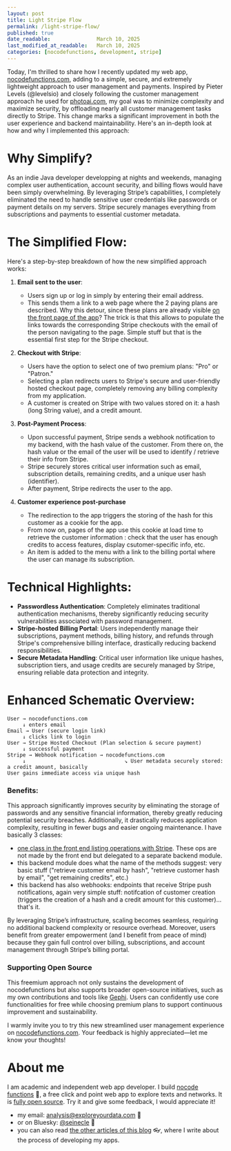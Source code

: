 ```yaml
---
layout: post
title: Light Stripe Flow
permalink: /light-stripe-flow/
published: true
date_readable:               March 10, 2025
last_modified_at_readable:   March 10, 2025
categories: [nocodefunctions, development, stripe]
---
```

Today, I'm thrilled to share how I recently updated my web app, [nocodefunctions.com](https://nocodefunctions.com), adding to a simple, secure, and extremely lightweight approach to user management and payments. Inspired by Pieter Levels (@levelsio) and closely following the customer management approach he used for [photoai.com](https://photoai.com), my goal was to minimize complexity and maximize security, by offloading nearly all customer management tasks directly to Stripe. This change marks a significant improvement in both the user experience and backend maintainability. Here's an in-depth look at how and why I implemented this approach:

# Why Simplify?

As an indie Java developer developping at nights and weekends, managing complex user authentication, account security, and billing flows would have been simply overwhelming. By leveraging Stripe’s capabilities, I completely eliminated the need to handle sensitive user credentials like passwords or payment details on my servers. Stripe securely manages everything from subscriptions and payments to essential customer metadata.

# The Simplified Flow:

Here's a step-by-step breakdown of how the new simplified approach works:

1. **Email sent to the user**:

   - Users sign up or log in simply by entering their email address.
   - This sends them a link to a web page where the 2 paying plans are described. Why this detour, since these plans are already visible [on the front page of the app](https://nocodefunctions.com/#input-email-container-anchor)? The trick is that this allows to populate the links towards the corresponding Stripe checkouts with the email of the person navigating to the page. Simple stuff but that is the essential first step for the Stripe checkout.

2. **Checkout with Stripe**:

   - Users have the option to select one of two premium plans: "Pro" or "Patron."
   - Selecting a plan redirects users to Stripe's secure and user-friendly hosted checkout page, completely removing any billing complexity from my application.
   - A customer is created on Stripe with two values stored on it: a hash (long String value), and a credit amount.

3. **Post-Payment Process**:

   - Upon successful payment, Stripe sends a webhook notification to my backend, with the hash value of the customer. From there on, the hash value or the email of the user will be used to identify / retrieve their info from Stripe.
   - Stripe securely stores critical user information such as email, subscription details, remaining credits, and a unique user hash (identifier).
   - After payment, Stripe redirects the user to the app.
  
4. **Customer experience post-purchase**
   - The redirection to the app triggers the storing of the hash for this customer as a cookie for the app.
   - From now on, pages of the app use this cookie at load time to retrieve the customer information : check that the user has enough credits to access features, display csutomer-specific info, etc.
   - An item is added to the menu with a link to the billing portal where the user can manage its subscription. 

# Technical Highlights:

- **Passwordless Authentication**: Completely eliminates traditional authentication mechanisms, thereby significantly reducing security vulnerabilities associated with password management.
- **Stripe-hosted Billing Portal**: Users independently manage their subscriptions, payment methods, billing history, and refunds through Stripe's comprehensive billing interface, drastically reducing backend responsibilities.
- **Secure Metadata Handling**: Critical user information like unique hashes, subscription tiers, and usage credits are securely managed by Stripe, ensuring reliable data protection and integrity.

# Enhanced Schematic Overview:

```
User → nocodefunctions.com
     ↓ enters email
Email → User (secure login link)
     ↓ clicks link to login
User → Stripe Hosted Checkout (Plan selection & secure payment)
     ↓ successful payment
Stripe → Webhook notification → nocodefunctions.com
     ↓                                ↘ User metadata securely stored: a credit amount, basically
User gains immediate access via unique hash
```

### Benefits:

This approach significantly improves security by eliminating the storage of passwords and any sensitive financial information, thereby greatly reducing potential security breaches. Additionally, it drastically reduces application complexity, resulting in fewer bugs and easier ongoing maintenance. I have basically 3 classes:

- [one class in the front end listing operations with Stripe](https://github.com/seinecle/nocodefunctions-web-app/blob/main/src/main/java/net/clementlevallois/nocodeapp/web/front/stripe/StripeBean.java). These ops are not made by the front end but delegated to a separate backend module.
- this backend module does what the name of the methods suggest: very basic stuff ("retrieve customer email by hash", "retrieve customer hash by email", "get remaining credits", etc.)
- this backend has also webhooks: endpoints that receive Stripe push notifications, again very simple stuff: notifcation of customer creation (triggers the creation of a hash and a credit amount for this customer)... that's it. 

By leveraging Stripe’s infrastructure, scaling becomes seamless, requiring no additional backend complexity or resource overhead. Moreover, users benefit from greater empowerment (and I benefit from peace of mind) because they gain full control over billing, subscriptions, and account management through Stripe’s billing portal.

### Supporting Open Source

This freemium approach not only sustains the development of nocodefunctions but also supports broader open-source initiatives, such as my own contributions and tools like [Gephi](https://gephi.org/). Users can confidently use core functionalities for free while choosing premium plans to support continuous improvement and sustainability.

I warmly invite you to try this new streamlined user management experience on [nocodefunctions.com](https://nocodefunctions.com). Your feedback is highly appreciated—let me know your thoughts!

# About me
I am academic and independent web app developer. I build [nocode functions](https://nocodefunctions.com) 🔎, a free click and point web app to explore texts and networks. It is [fully open source](https://github.com/seinecle/nocodefunctions). Try it and give some feedback, I would appreciate it!

* my email: [analysis@exploreyourdata.com](mailto:analysis@exploreyourdata.com) 📧
* or on Bluesky: [@seinecle](https://bsky.app/profile/seinecle.bsky.social) 📱
* you can also read [the other articles of this blog](https://nocodefunctions.com/blog) 👓, where I write about the process of developing my apps.
